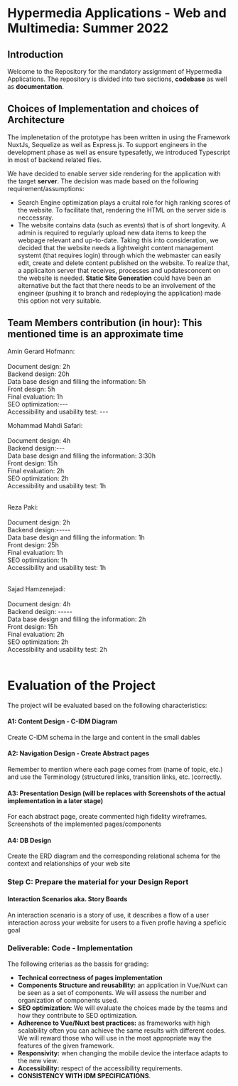 # Hypermedia Applications - Web and Multimedia: Summer 2022

## Introduction

Welcome to the Repository for the mandatory assignment of Hypermedia Applications. The repository is divided into two sections, **codebase** as well as **documentation**.

## Choices of Implementation and choices of Architecture

The implenetation of the prototype has been written in using the Framework NuxtJs, Sequelize as well as Express.js.
To support engineers in the development phase as well as ensure typesafetly, we introduced Typescript in most of backend related files.

We have decided to enable server side rendering for the application with the target **server**.
The decision was made based on the following requirement/assumptions:

- Search Engine optimization plays a cruital role for high ranking scores of the website. To facilitate that, rendering the HTML on the server side is neccessray.
- The website contains data (such as events) that is of short longevity. A admin is required to regularly upload new data items to keep the webpage relevant and up-to-date. Taking this into consideration, we decided that the website needs a lightweight content management systemt (that requires login) through which the webmaster can easily edit, create and delete content published on the website. To realize that, a applicaiton server that receives, processes and updatesconcent on the website is needed. **Static Site Generation** could have been an alternative but the fact that there needs to be an involvement of the engineer (pushing it to branch and redeploying the application) made this option not very suitable.

## Team Members contribution (in hour): This mentioned time is an approximate time

Amin Gerard Hofmann:<br />
<br />
Document design: 2h<br />
Backend design: 20h<br />
Data base design and filling the information: 5h<br />
Front design: 5h<br />
Final evaluation: 1h<br />
SEO optimization:---<br />
Accessibility and usability test: ---<br />

Mohammad Mahdi Safari:<br />
<br />
Document design: 4h<br />
Backend design:---<br />
Data base design and filling the information: 3:30h<br />
Front design: 15h<br />
Final evaluation: 2h<br />
SEO optimization: 2h<br />
Accessibility and usability test: 1h<br />
<br />

Reza Paki:<br />
<br />
Document design: 2h<br />
Backend design:-----<br />
Data base design and filling the information: 1h<br />
Front design: 25h<br />
Final evaluation: 1h<br />
SEO optimization: 1h<br />
Accessibility and usability test: 1h<br />
<br />

Sajad Hamzenejadi:<br />
<br />
Document design: 4h <br />
Backend design: -----<br />
Data base design and filling the information: 2h <br />
Front design: 15h<br />
Final evaluation: 2h<br />
SEO optimization: 2h<br />
Accessibility and usability test: 2h<br />
<br />

# Evaluation of the Project

The project will be evaluated based on the following characteristics:

#### **A1: Content Design - C-IDM Diagram**

Create C-IDM schema in the large and content in the small dables

#### **A2: Navigation Design - Create Abstract pages**

Remember to mention where each page comes from (name of topic, etc.) and use the Terminology (structured links, transition links, etc. )correctly.

#### **A3: Presentation Design (will be replaces with Screenshots of the actual implementation in a later stage)**

For each abstract page, create commented high fidelity wireframes. Screenshots of the implemented pages/components

#### **A4: DB Design**

Create the ERD diagram and the corresponding relational schema for the context and relationships of your web site

### Step C: Prepare the material for your Design Report

#### **Interaction Scenarios aka. Story Boards**

An interaction scenario is a story of use, it describes a flow of a user interaction across your website for users to a fiven profle having a speficic goal

### Deliverable: Code - Implementation

The following criterias as the bassis for grading:

- **Technical correctness of pages implementation**
- **Components Structure and reusability:** an application in Vue/Nuxt can be seen as a set of components. We will assess the number and organization of components used.
- **SEO optimization:** We will evaluate the choices made by the teams and how they contribute to SEO optimization.
- **Adherence to Vue/Nuxt best practices:** as frameworks with high scalability often you can achieve the same results with different codes. We will reward those who will use in the most appropriate way the features of the given framework.
- **Responsivity:** when changing the mobile device the interface adapts to the new view.
- **Accessibility:** respect of the accessibility requirements.
- **CONSISTENCY WITH IDM SPECIFICATIONS**.
